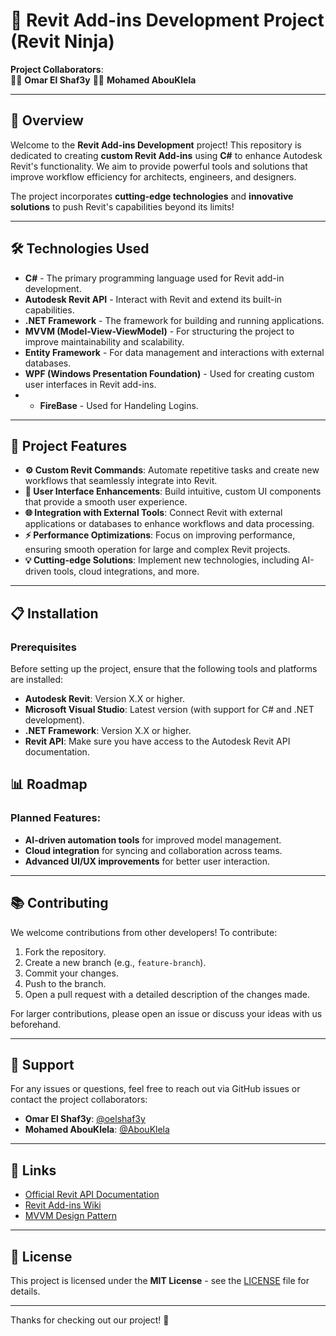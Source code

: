 # 🚀 Revit Add-ins Development Project (Revit Ninja)

**Project Collaborators**:  
👨‍💻 **Omar El Shaf3y**
👨‍💻 **Mohamed AbouKlela**  


---

## 📌 Overview

Welcome to the **Revit Add-ins Development** project! This repository is dedicated to creating **custom Revit Add-ins** using **C#** to enhance Autodesk Revit's functionality. We aim to provide powerful tools and solutions that improve workflow efficiency for architects, engineers, and designers.

The project incorporates **cutting-edge technologies** and **innovative solutions** to push Revit's capabilities beyond its limits!

---

## 🛠️ Technologies Used

- **C#** - The primary programming language used for Revit add-in development.
- **Autodesk Revit API** - Interact with Revit and extend its built-in capabilities.
- **.NET Framework** - The framework for building and running applications.
- **MVVM (Model-View-ViewModel)** - For structuring the project to improve maintainability and scalability.
- **Entity Framework** - For data management and interactions with external databases.
- **WPF (Windows Presentation Foundation)** - Used for creating custom user interfaces in Revit add-ins.
- - **FireBase** - Used for Handeling Logins.

---

## 🔑 Project Features

- **⚙️ Custom Revit Commands**: Automate repetitive tasks and create new workflows that seamlessly integrate into Revit.
- **🎨 User Interface Enhancements**: Build intuitive, custom UI components that provide a smooth user experience.
- **🌐 Integration with External Tools**: Connect Revit with external applications or databases to enhance workflows and data processing.
- **⚡ Performance Optimizations**: Focus on improving performance, ensuring smooth operation for large and complex Revit projects.
- **💡 Cutting-edge Solutions**: Implement new technologies, including AI-driven tools, cloud integrations, and more.

---

## 📋 Installation

### Prerequisites

Before setting up the project, ensure that the following tools and platforms are installed:

- **Autodesk Revit**: Version X.X or higher.
- **Microsoft Visual Studio**: Latest version (with support for C# and .NET development).
- **.NET Framework**: Version X.X or higher.
- **Revit API**: Make sure you have access to the Autodesk Revit API documentation.

## 📊 Roadmap

### Planned Features:
- **AI-driven automation tools** for improved model management.
- **Cloud integration** for syncing and collaboration across teams.
- **Advanced UI/UX improvements** for better user interaction.

---

## 📚 Contributing

We welcome contributions from other developers! To contribute:

1. Fork the repository.
2. Create a new branch (e.g., `feature-branch`).
3. Commit your changes.
4. Push to the branch.
5. Open a pull request with a detailed description of the changes made.

For larger contributions, please open an issue or discuss your ideas with us beforehand.

---

## 🤝 Support

For any issues or questions, feel free to reach out via GitHub issues or contact the project collaborators:

- **Omar El Shaf3y**: [@oelshaf3y](https://github.com/oelshaf3y)
- **Mohamed AbouKlela**: [@AbouKlela](https://github.com/AbouKlela)


---

## 🔗 Links

- [Official Revit API Documentation](https://www.autodesk.com/developer-network/platform-technologies/revit)
- [Revit Add-ins Wiki](https://www.autodesk.com/solutions/revit-add-ins)
- [MVVM Design Pattern](https://en.wikipedia.org/wiki/Model–view–viewmodel)

---

## 📝 License

This project is licensed under the **MIT License** - see the [LICENSE](LICENSE) file for details.

---

Thanks for checking out our project! 🚀
